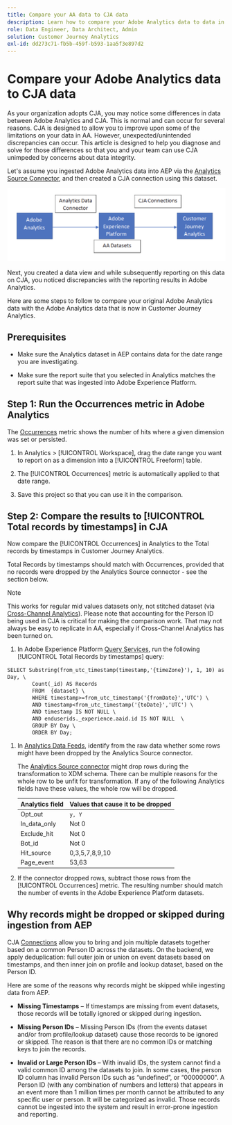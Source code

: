 ```yaml
---
title: Compare your AA data to CJA data
description: Learn how to compare your Adobe Analytics data to data in Customer Journey Analytics
role: Data Engineer, Data Architect, Admin
solution: Customer Journey Analytics
exl-id: dd273c71-fb5b-459f-b593-1aa5f3e897d2
---
```

# Compare your Adobe Analytics data to CJA data

As your organization adopts CJA, you may notice some differences in data between Adobe Analytics and CJA. This is normal and can occur for several reasons. CJA is designed to allow you to improve upon some of the limitations on your data in AA. However, unexpected/unintended discrepancies can occur. This article is designed to help you diagnose and solve for those differences so that you and your team can use CJA unimpeded by concerns about data integrity.

Let's assume you ingested Adobe Analytics data into AEP via the [Analytics Source Connector](https://experienceleague.adobe.com/docs/experience-platform/sources/ui-tutorials/create/adobe-applications/analytics.html?lang=en), and then created a CJA connection using this dataset. 

![data flow](assets/compare.png)

Next, you created a data view and while subsequently reporting on this data on CJA, you noticed discrepancies with the reporting results in Adobe Analytics.

Here are some steps to follow to compare your original Adobe Analytics data with the Adobe Analytics data that is now in Customer Journey Analytics.

## Prerequisites

* Make sure the Analytics dataset in AEP contains data for the date range you are investigating.

* Make sure the report suite that you selected in Analytics matches the report suite that was ingested into Adobe Experience Platform.

## Step 1: Run the Occurrences metric in Adobe Analytics

The [Occurrences](https://experienceleague.adobe.com/docs/analytics/components/metrics/occurrences.html?lang=en) metric shows the number of hits where a given dimension was set or persisted.

1. In Analytics > [!UICONTROL Workspace], drag the date range you want to report on as a dimension into a [!UICONTROL Freeform] table.

1. The [!UICONTROL Occurrences] metric is automatically applied to that date range.

1. Save this project so that you can use it in the comparison.

## Step 2: Compare the results to [!UICONTROL Total records by timestamps] in CJA

Now compare the [!UICONTROL Occurrences] in Analytics to the Total records by timestamps in Customer Journey Analytics.

Total Records by timestamps should match with Occurrences, provided that no records were dropped by the Analytics Source connector - see the section below. 

>[!NOTE]
>
>This works for regular mid values datasets only, not stitched dataset (via [Cross-Channel Analytics](/help/connections/cca/overview.md)). Please note that accounting for the Person ID being used in CJA is critical for making the comparison work. That may not always be easy to replicate in AA, especially if Cross-Channel Analytics has been turned on. 

1. In Adobe Experience Platform [Query Services](https://experienceleague.adobe.com/docs/experience-platform/query/best-practices/adobe-analytics.html), run the following [!UICONTROL Total Records by timestamps] query:

```
SELECT Substring(from_utc_timestamp(timestamp,'{timeZone}'), 1, 10) as Day, \ 
        Count(_id) AS Records 
        FROM  {dataset} \ 
        WHERE timestamp>=from_utc_timestamp('{fromDate}','UTC') \ 
        AND timestamp<from_utc_timestamp('{toDate}','UTC') \ 
        AND timestamp IS NOT NULL \ 
        AND enduserids._experience.aaid.id IS NOT NULL  \ 
        GROUP BY Day \ 
        ORDER BY Day; 

```

1. In [Analytics Data Feeds](https://experienceleague.adobe.com/docs/analytics/export/analytics-data-feed/data-feed-contents/datafeeds-reference.html?lang=en ), identify from the raw data whether some rows might have been dropped by the Analytics Source connector. 

   The [Analytics Source connector](https://experienceleague.adobe.com/docs/experience-platform/sources/ui-tutorials/create/adobe-applications/analytics.html) might drop rows during the transformation to XDM schema. There can be multiple reasons for the whole row to be unfit for transformation. If any of the following Analytics fields have these values, the whole row will be dropped. 

   | Analytics field | Values that cause it to be dropped |
   | --- | --- |
   | Opt_out | `y, Y` |
   | In_data_only | Not 0 |
   | Exclude_hit | Not 0 |
   | Bot_id | Not 0 |
   | Hit_source | 0,3,5,7,8,9,10 |
   | Page_event | 53,63 |

1. If the connector dropped rows, subtract those rows from the [!UICONTROL Occurrences] metric. The resulting number should match the number of events in the Adobe Experience Platform datasets.

## Why records might be dropped or skipped during ingestion from AEP

CJA [Connections](/help/connections/create-connection.md) allow you to bring and join multiple datasets together based on a common Person ID across the datasets. On the backend, we apply deduplication: full outer join or union on event datasets based on timestamps, and then inner join on profile and lookup dataset, based on the Person ID. 

Here are some of the reasons why records might be skipped while ingesting data from AEP. 

* **Missing Timestamps** – If timestamps are missing from event datasets, those records will be totally ignored or skipped during ingestion. 
 
* **Missing Person IDs** – Missing Person IDs (from the events dataset and/or from profile/lookup dataset) cause those records to be ignored or skipped. The reason is that there are no common IDs or matching keys to join the records. 
 
* **Invalid or Large Person IDs** – With invalid IDs, the system cannot find a valid common ID among the datasets to join. In some cases, the person ID column has invalid Person IDs such as “undefined”, or “00000000". A Person ID (with any combination of numbers and letters) that appears in an event more than 1 million times per month cannot be attributed to any specific user or person. It will be categorized as invalid. Those records cannot be ingested into the system and result in error-prone ingestion and reporting. 
